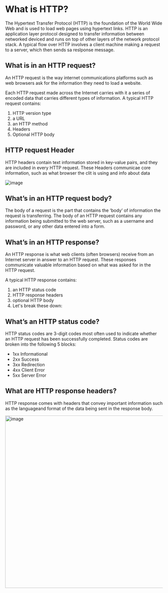 # What is HTTP?
The Hypertext Transfer Protocol (HTTP) is the foundation of the World Wide Web and is used to load web pages using hypertext links. HTTP is an application layer protocol designed to transfer information between networked deviced and runs on top of other layers of the network protocol stack. A typical flow over HTTP involves a client machine making a request to a server, which then sends sa reslponse message.

## What is in an HTTP request?
An HTTP request is the way internet communications platforms such as web browsers ask for the information they need to load a website.

Each HTTP request made across the Internet carries with it a series of encoded data that carries different types of information. A typical HTTP request contains:  
  1. HTTP version type
  2. a URL
  3. an HTTP method
  4. Headers
  5. Optional HTTP body

## HTTP request Header
HTTP headers contain text information stored in key-value pairs, and they are included in every HTTP request. These Headers communicae core information, such as what browser the clit is using and info about data 

![image](https://user-images.githubusercontent.com/49281851/176595768-13f736fa-040d-47b9-bc31-72701ee5a808.png)


## What’s in an HTTP request body?
The body of a request is the part that contains the ‘body’ of information the request is transferring. The body of an HTTP request contains any information being submitted to the web server, such as a username and password, or any other data entered into a form.

## What’s in an HTTP response?
An HTTP response is what web clients (often browsers) receive from an Internet server in answer to an HTTP request. These responses communicate valuable information based on what was asked for in the HTTP request.

A typical HTTP response contains:
1. an HTTP status code
2. HTTP response headers
3. optional HTTP body
4. Let's break these down:

## What’s an HTTP status code?
HTTP status codes are 3-digit codes most often used to indicate whether an HTTP request has been successfully completed. Status codes are broken into the following 5 blocks:

 - 1xx Informational
 - 2xx Success
 - 3xx Redirection
 - 4xx Client Error
 - 5xx Server Error

## What are HTTP response headers?
HTTP response comes with headers that convey important information such as the languageand format of the data being sent in the response body.

<img width="550" alt="image" src="https://user-images.githubusercontent.com/49281851/176595835-2bc9a0d0-ab2b-402e-ba0e-c57db954250d.png">
